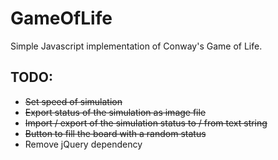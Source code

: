 # GameOfLife
Simple  Javascript implementation of Conway's Game of Life.

## TODO:
* ~~Set speed of simulation~~
* ~~Export status of the simulation as image file~~
* ~~Import / export of the simulation status to / from text string~~
* ~~Button to fill the board with a random status~~
* Remove jQuery dependency
